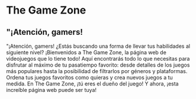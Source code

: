 <h1>The Game Zone </h1>

<article styles= {font-weight : 600 ;  font-family: Cambria, Cochin, Georgia, Times, 'Times New Roman', serif;  }>
  <h2> "¡Atención, gamers!  </h2>
  "¡Atención, gamers! ¿Estás buscando una forma de llevar tus habilidades al siguiente nivel? ¡Bienvenidos a The Game Zone, la página web de videojuegos que lo tiene todo! Aquí encontrarás todo lo que necesitas para disfrutar al máximo de tu pasatiempo favorito: desde detalles de los juegos más populares hasta la posibilidad de filtrarlos por géneros y plataformas. Ordena tus juegos favoritos como quieras y crea nuevos juegos a tu medida. En The Game Zone, ¡tú eres el dueño del juego! Y ahora, ¡esta increíble página web puede ser tuya!
</article>
